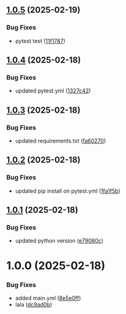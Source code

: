 ## [1.0.5](https://github.com/parishoffman/fastapi-beyond-CRUD/compare/v1.0.4...v1.0.5) (2025-02-19)


### Bug Fixes

* pytest test ([11f1787](https://github.com/parishoffman/fastapi-beyond-CRUD/commit/11f17878287a0d710f09166e6419e1968bdfaef4))

## [1.0.4](https://github.com/parishoffman/fastapi-beyond-CRUD/compare/v1.0.3...v1.0.4) (2025-02-18)


### Bug Fixes

* updated pytest.yml ([1327c42](https://github.com/parishoffman/fastapi-beyond-CRUD/commit/1327c42bef4c99f0c1ac108fc6ec80c99cb37522))

## [1.0.3](https://github.com/parishoffman/fastapi-beyond-CRUD/compare/v1.0.2...v1.0.3) (2025-02-18)


### Bug Fixes

* updated requirements.txt ([fa60270](https://github.com/parishoffman/fastapi-beyond-CRUD/commit/fa6027032a0bf2de26edd05425e945152d330361))

## [1.0.2](https://github.com/parishoffman/fastapi-beyond-CRUD/compare/v1.0.1...v1.0.2) (2025-02-18)


### Bug Fixes

* updated pip install on pytest.yml ([1fa1f5b](https://github.com/parishoffman/fastapi-beyond-CRUD/commit/1fa1f5b082e78adacd7eb16f091ac63c7b332e9a))

## [1.0.1](https://github.com/parishoffman/fastapi-beyond-CRUD/compare/v1.0.0...v1.0.1) (2025-02-18)


### Bug Fixes

* updated python version ([e79080c](https://github.com/parishoffman/fastapi-beyond-CRUD/commit/e79080c8cd2de0c90b088f20e93a5797b6c5e6bb))

# 1.0.0 (2025-02-18)


### Bug Fixes

* added main.yml ([8e5e0ff](https://github.com/parishoffman/fastapi-beyond-CRUD/commit/8e5e0ffffc21c3936a276fff4ab1359ab64c21bb))
* lala ([dc9ad0b](https://github.com/parishoffman/fastapi-beyond-CRUD/commit/dc9ad0b2bbef0383f02d28d828390d22d939c86d))
